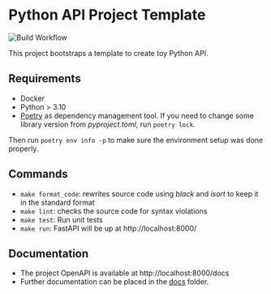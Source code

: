 # Python API Project Template

![Build Workflow](https://github.com/viniremigio/python-api-project-template/actions/workflows/build.yml/badge.svg)

This project bootstraps a template to create toy Python API.


## Requirements
- Docker
- Python > 3.10
- [Poetry](https://python-poetry.org/) as dependency management tool. If you need to change some library version from *pyproject.toml*, run `poetry lock`.

Then run `poetry env info -p` to make sure the environment setup was done properly.


## Commands
- `make format_code`: rewrites source code using *black* and *isort* to keep it in the standard format
- `make lint`: checks the source code for syntax violations
- `make test`: Run unit tests 
- `make run`: FastAPI will be up at http://localhost:8000/

## Documentation
- The project OpenAPI is available at http://localhost:8000/docs
- Further documentation can be placed in the [docs](docs/) folder.
